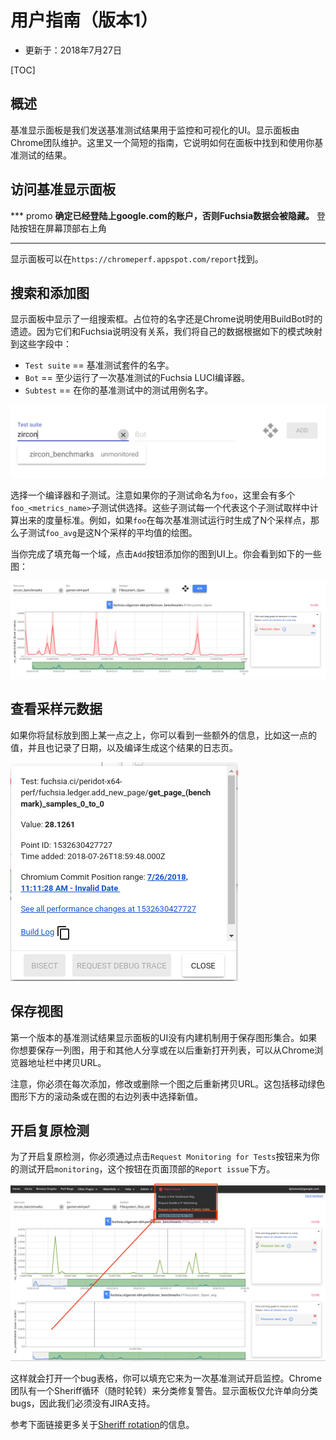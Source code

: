 <!--
# Catapult User Guide (Version 1)

* Updated: 2018 July 27

[TOC]
-->

# 用户指南（版本1）

* 更新于：2018年7月27日

[TOC]

<!--
## Overview

The Catapult dashboard is the UI we send benchmark results to for monitoring and
visualization.  The dashboard is maintained by the Chrome team.  This a short guide on how
to find and use the results of your benchmarks in the dashboard.
-->

## 概述

基准显示面板是我们发送基准测试结果用于监控和可视化的UI。显示面板由Chrome团队维护。这里又一个简短的指南，它说明如何在面板中找到和使用你基准测试的结果。

<!--
## Accessing the Dashboard

*** promo
**Be sure to sign into your google.com account or else Fuchsia data will be hidden.**

The login button is in the top right corner of the screen.
***

The dashboard can be found at https://chromeperf.appspot.com/report.
-->

## 访问基准显示面板

*** promo
**确定已经登陆上google.com的账户，否则Fuchsia数据会被隐藏。**
登陆按钮在屏幕顶部右上角
***

显示面板可以在`https://chromeperf.appspot.com/report`找到。

<!--
## Searching and Adding Graphs

The dashboard displays a list of search boxes.  The placeholder names are relics from the
days when Chrome infrastructure was still using BuildBot.  Since they are not relevant to
Fuchsia infrastructure, we map our own data into these fields with the following scheme:

* `Test suite` == the name of the benchmark suite.
* `Bot` == A Fuchsia LUCI builder that has run the benchmark at least once.
* `Subtest` == The name of the test case in your benchmark suite.

Type the name of your benchmark suite in the first box to begin searching.   As an
example, we can see the zircon_benchmarks suite if we type "zircon"

![test_suite_example](/images/benchmarking/test_suite_example.png "test_suite_example")
-->

## 搜索和添加图

显示面板中显示了一组搜索框。占位符的名字还是Chrome说明使用BuildBot时的遗迹。因为它们和Fuchsia说明没有关系，我们将自己的数据根据如下的模式映射到这些字段中：

* `Test suite` == 基准测试套件的名字。
* `Bot` == 至少运行了一次基准测试的Fuchsia LUCI编译器。
* `Subtest` == 在你的基准测试中的测试用例名字。

![test_suite_example](/images/benchmarking/test_suite_example.png "test_suite_example")

<!--
Select a builder and a subtest.  Note that if your subtest is named "foo", there will be
multiple "foo_<metric_name>" subtests to choose from.  Each of these represents a metric
computed from the sample(s) of that subtest.   For example: if "foo" generates N sample
points each time the benchmark is run, then the subtest "foo_avg" is a plot of the
averages of these N samples.

When you're finished filling out each field, click "Add" to add your graph to the UI.
You should see something like this:

![graph_example](/images/benchmarking/graph_example.png "graph_exmaple")
-->

选择一个编译器和子测试。注意如果你的子测试命名为`foo`，这里会有多个`foo_<metrics_name>`子测试供选择。这些子测试每一个代表这个子测试取样中计算出来的度量标准。例如，如果`foo`在每次基准测试运行时生成了N个采样点，那么子测试`foo_avg`是这N个采样的平均值的绘图。

当你完成了填充每一个域，点击`Add`按钮添加你的图到UI上。你会看到如下的一些图：

![graph_example](/images/benchmarking/graph_example.png "graph_exmaple")

<!--
## Viewing sample metadata

If you hover over a point in a graph, you can see some extra information such as the
point's value, the date it was recorded, and a link to the log page of the build that
generated it.

![tooltip_example](/images/benchmarking/tooltip_example.png "tooltip_example")
-->

## 查看采样元数据

如果你将鼠标放到图上某一点之上，你可以看到一些额外的信息，比如这一点的值，并且也记录了日期，以及编译生成这个结果的日志页。

![tooltip_example](/images/benchmarking/tooltip_example.png "tooltip_example")

<!--
## Saving the View

v1 of the Catapult dashboard UI does not have a built in mechanism for saving a collection
of Graphs.  If you want to save a list of graphs so that you can share with others or
re-open the list later, you can copy the URL from the Chrome Address Bar.

Beware, you will have to re-copy the URL each time you add, modify or remove a graph. This
includes moving the green slider beneath a graph or making any selections in the box to
the right of the graph.
-->

## 保存视图

第一个版本的基准测试结果显示面板的UI没有内建机制用于保存图形集合。如果你想要保存一列图，用于和其他人分享或在以后重新打开列表，可以从Chrome浏览器地址栏中拷贝URL。

注意，你必须在每次添加，修改或删除一个图之后重新拷贝URL。这包括移动绿色图形下方的滚动条或在图的右边列表中选择新值。

<!--
## Enabling Regression Detection

To enable regression detection, you must enable "monitoring" for a test by clicking the
"Request Monitoring for Tests" button under the "Report issue" dropdown at the top of the
page.

![monitoring_button_example](/images/benchmarking/monitoring_button_example.png "monitoring_button_example")

This will open a bug form you can fill out to enable monitoring for a benchmark.  The
Chrome team has a Sheriff rotation (oncall rotation) to triage regression alerts.  The
dashboard only allows triaging bugs in monorail, so we'll have to make due without JIRA
support.

See this link for more information about the [Sheriff rotation]

[Sheriff rotation]: https://chromium.googlesource.com/chromium/src/+/master/docs/speed/perf_regression_sheriffing.md
-->

## 开启复原检测

为了开启复原检测，你必须通过点击`Request Monitoring for Tests`按钮来为你的测试开启`monitoring`，这个按钮在页面顶部的`Report issue`下方。

![monitoring_button_example](/images/benchmarking/monitoring_button_example.png "monitoring_button_example")

这样就会打开一个bug表格，你可以填充它来为一次基准测试开启监控。Chrome团队有一个Sheriff循环（随时轮转）来分类修复警告。显示面板仅允许单向分类bugs，因此我们必须没有JIRA支持。

参考下面链接更多关于[Sheriff rotation]的信息。

[Sheriff rotation]: https://chromium.googlesource.com/chromium/src/+/master/docs/speed/perf_regression_sheriffing.md